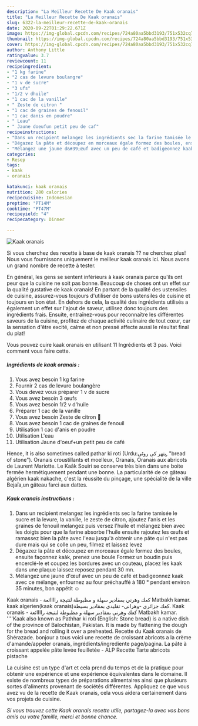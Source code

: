 ```yaml
---
description: "La Meilleur Recette De Kaak oranais"
title: "La Meilleur Recette De Kaak oranais"
slug: 6322-la-meilleur-recette-de-kaak-oranais
date: 2020-09-22T01:29:22.671Z
image: https://img-global.cpcdn.com/recipes/724a80aa5bbd3193/751x532cq70/kaak-oranais-photo-principale-de-la-recette.jpg
thumbnail: https://img-global.cpcdn.com/recipes/724a80aa5bbd3193/751x532cq70/kaak-oranais-photo-principale-de-la-recette.jpg
cover: https://img-global.cpcdn.com/recipes/724a80aa5bbd3193/751x532cq70/kaak-oranais-photo-principale-de-la-recette.jpg
author: Anthony Little
ratingvalue: 3.7
reviewcount: 11
recipeingredient:
- "1 kg farine"
- "2 cas de levure boulangre"
- "1 v de sucre"
- "3 ufs"
- "1/2 v dhuile"
- "1 cac de la vanille"
- " Zeste de citron "
- "1 cac de graines de fenouil"
- "1 cac danis en poudre"
- " Leau"
- " Jaune doeufun petit peu de caf"
recipeinstructions:
- "Dans un recipient melangez les ingrédients sec la farine tamisée le sucre et la levure, la vanille, le zeste de citron, ajoutez l&#39;anis et les graines de fenouil melangez puis versez l&#39;huile et mélangez bien avec les doigts pour que la farine absorbe l&#39;huile ensuite rajoutez les œufs et ramassez bien la pâte avec l&#39;eau jusqu&#39;à obtenir une pâte qui n&#39;est pas dure mais qui se colle un peu, filmez et laissez levez"
- "Dégazez la pâte et découpez en morceaux égale formez des boules, ensuite façonnez kaàk, prenez une boule Formez un boudin puis encerclé-le et coupez les bordures avec un couteau, placez les kaak dans une plaque laissez reposez pendant 30 mn."
- "Mélangez une jaune d&#39;œuf avec un peu de café et badigeonnez kaak avec ce mélange, enfournez au four préchauffé à 180 ° pendant environ 35 minutes, bon appétit ☺️"
categories:
- Resep
tags:
- kaak
- oranais

katakunci: kaak oranais 
nutrition: 280 calories
recipecuisine: Indonesian
preptime: "PT14M"
cooktime: "PT47M"
recipeyield: "4"
recipecategory: Dinner

---
```



![Kaak oranais](https://img-global.cpcdn.com/recipes/724a80aa5bbd3193/751x532cq70/kaak-oranais-photo-principale-de-la-recette.jpg)

Si vous cherchez des recette à base de kaak oranais ?? ne cherchez plus! Nous vous fournissons uniquement le meilleur kaak oranais ici. Nous avons un grand nombre de recette à tester.

En général, les gens se sentent inférieurs à kaak oranais parce qu'ils ont peur que la cuisine ne soit pas bonne. Beaucoup de choses ont un effet sur la qualité gustative de kaak oranais! En partant de la qualité des ustensiles de cuisine, assurez-vous toujours d'utiliser de bons ustensiles de cuisine et toujours en bon état. En dehors de cela, la qualité des ingrédients utilisés a également un effet sur l'ajout de saveur, utilisez donc toujours des ingrédients frais. Ensuite, entraînez-vous pour reconnaître les différentes saveurs de la cuisine, profitez de chaque activité culinaire de tout cœur, car la sensation d'être excité, calme et non pressé affecte aussi le résultat final du plat!

<!--inarticleads1-->

Vous pouvez cuire kaak oranais en utilisant 11 Ingrédients et 3 pas. Voici comment vous faire cette.

##### Ingrédients de kaak oranais :

1. Vous avez besoin 1 kg farine
1. Fournir 2 cas de levure boulangère
1. Vous devez vous préparer 1 v de sucre
1. Vous avez besoin 3 œufs
1. Vous avez besoin 1/2 v d&#39;huile
1. Préparer 1 cac de la vanille
1. Vous avez besoin  Zeste de citron 🍋
1. Vous avez besoin 1 cac de graines de fenouil
1. Utilisation 1 cac d&#39;anis en poudre
1. Utilisation  L&#39;eau
1. Utilisation  Jaune d&#39;oeuf+un petit peu de café


Hence, it is also sometimes called pathar ki roti (Urdu:پتھر کی روٹی, &#34;bread of stone&#34;). Oranais croustillants et moelleux, Oranais, Oranais aux abricots de Laurent Mariotte. Le Kaâk Souiri se conserve très bien dans une boite fermée hermétiquement pendant une bonne. La particularité de ce gâteau algérien kaak nakache, c&#39;est la réussite du pinçage, une spécialité de la ville Bejaïa,un gâteau farci aux dattes. 

<!--inarticleads2-->

##### Kaak oranais instructions :

1. Dans un recipient melangez les ingrédients sec la farine tamisée le sucre et la levure, la vanille, le zeste de citron, ajoutez l&#39;anis et les graines de fenouil melangez puis versez l&#39;huile et mélangez bien avec les doigts pour que la farine absorbe l&#39;huile ensuite rajoutez les œufs et ramassez bien la pâte avec l&#39;eau jusqu&#39;à obtenir une pâte qui n&#39;est pas dure mais qui se colle un peu, filmez et laissez levez
1. Dégazez la pâte et découpez en morceaux égale formez des boules, ensuite façonnez kaàk, prenez une boule Formez un boudin puis encerclé-le et coupez les bordures avec un couteau, placez les kaak dans une plaque laissez reposez pendant 30 mn.
1. Mélangez une jaune d&#39;œuf avec un peu de café et badigeonnez kaak avec ce mélange, enfournez au four préchauffé à 180 ° pendant environ 35 minutes, bon appétit ☺️


Kaak oranais - كعك وهرني بمقادير سهلة و مظبوطة لنتيجة راااائعة Matbakh kamar. kaak algerien(kaak oranais)كعك جزائري -وهراني- تقليدي بمقادير بسيطة. Kaak oranais - كعك وهرني بمقادير سهلة و مظبوطة لنتيجة راااائعة Matbakh kamar. &#39;&#39;&#39;&#39;Kaak also known as Pathhar ki roti (English: Stone bread) is a native dish of the province of Balochistan, Pakistan. It is made by flattening the dough for the bread and rolling it over a preheated. Recette du Kaak oranais de Shérazade. bonjour a tous voici une recette de croissant abricots a la crème d&#39;amande/appeler oranais, ingrédients/ingrediente page/pagina. La pâte à croissant appelée pâte levée feuilletée - ALP Recette Tarte abricots pistache 

<!--inarticleads1-->

<p>
La cuisine est un type d'art et cela prend du temps et de la pratique pour obtenir une expérience et une expérience équivalentes dans le domaine. Il existe de nombreux types de préparations alimentaires ainsi que plusieurs sortes d'aliments provenant de sociétés différentes. Appliquez ce que vous avez vu de la recette de Kaak oranais, cela vous aidera certainement dans vos projets de cuisine.
</p>

<p>
<i>Si vous trouvez cette Kaak oranais recette utile, partagez-la avec vos bons amis ou votre famille, merci et bonne chance.</i>
</p>
